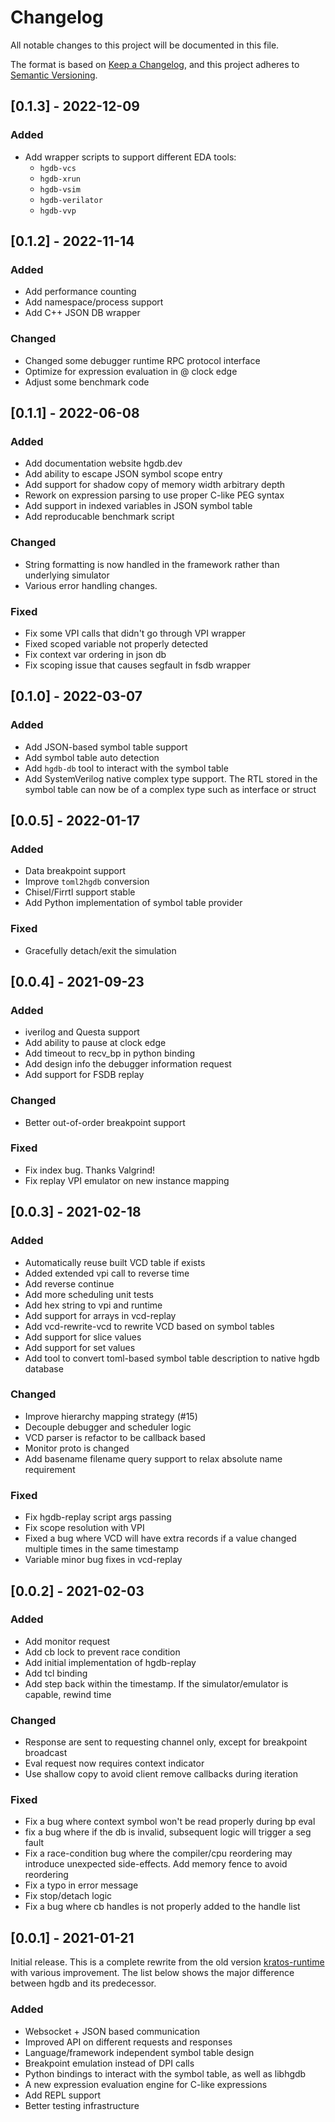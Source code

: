 # Changelog
All notable changes to this project will be documented in this file.

The format is based on [Keep a Changelog](https://keepachangelog.com/en/1.0.0/),
and this project adheres to [Semantic Versioning](https://semver.org/spec/v2.0.0.html).

## [0.1.3] - 2022-12-09
### Added
- Add wrapper scripts to support different EDA tools:
  - `hgdb-vcs`
  - `hgdb-xrun`
  - `hgdb-vsim`
  - `hgdb-verilator`
  - `hgdb-vvp`


## [0.1.2] - 2022-11-14

### Added
- Add performance counting
- Add namespace/process support
- Add C++ JSON DB wrapper

### Changed
- Changed some debugger runtime RPC protocol interface
- Optimize for expression evaluation in @ clock edge
- Adjust some benchmark code


## [0.1.1] - 2022-06-08
### Added
- Add documentation website hgdb.dev
- Add ability to escape JSON symbol scope entry
- Add support for shadow copy of memory width arbitrary depth
- Rework on expression parsing to use proper C-like PEG syntax
- Add support in indexed variables in JSON symbol table
- Add reproducable benchmark script

### Changed
- String formatting is now handled in the framework rather than underlying simulator
- Various error handling changes.

### Fixed
- Fix some VPI calls that didn't go through VPI wrapper
- Fixed scoped variable not properly detected
- Fix context var ordering in json db
- Fix scoping issue that causes segfault in fsdb wrapper

## [0.1.0] - 2022-03-07
### Added
- Add JSON-based symbol table support
- Add symbol table auto detection
- Add `hgdb-db` tool to interact with the symbol table
- Add SystemVerilog native complex type support. The RTL stored in the symbol table can now
  be of a complex type such as interface or struct


## [0.0.5] - 2022-01-17
### Added
- Data breakpoint support
- Improve `toml2hgdb` conversion
- Chisel/Firrtl support stable
- Add Python implementation of symbol table provider

### Fixed
- Gracefully detach/exit the simulation

## [0.0.4] - 2021-09-23
### Added
- iverilog and Questa support
- Add ability to pause at clock edge
- Add timeout to recv_bp in python binding
- Add design info the debugger information request
- Add support for FSDB replay

### Changed
- Better out-of-order breakpoint support

### Fixed
- Fix index bug. Thanks Valgrind!
- Fix replay VPI emulator on new instance mapping

## [0.0.3] - 2021-02-18
### Added
- Automatically reuse built VCD table if exists
- Added extended vpi call to reverse time
- Add reverse continue
- Add more scheduling unit tests
- Add hex string to vpi and runtime
- Add support for arrays in vcd-replay
- Add vcd-rewrite-vcd to rewrite VCD based on symbol tables
- Add support for slice values
- Add support for set values
- Add tool to convert toml-based symbol table description to native hgdb database

### Changed
- Improve hierarchy mapping strategy (#15)
- Decouple debugger and scheduler logic
- VCD parser is refactor to be callback based
- Monitor proto is changed
- Add basename filename query support to relax absolute name requirement

### Fixed
- Fix hgdb-replay script args passing
- Fix scope resolution with VPI
- Fixed a bug where VCD will have extra records if a value changed multiple times in the same timestamp
- Variable minor bug fixes in vcd-replay

## [0.0.2] - 2021-02-03
### Added
- Add monitor request
- Add cb lock to prevent race condition
- Add initial implementation of hgdb-replay
- Add tcl binding
- Add step back within the timestamp. If the simulator/emulator is capable, rewind time

### Changed
- Response are sent to requesting channel only, except for breakpoint broadcast
- Eval request now requires context indicator
- Use shallow copy to avoid client remove callbacks during iteration

### Fixed
- Fix a bug where context symbol won't be read properly during bp eval
- fix a bug where if the db is invalid, subsequent logic will trigger a seg fault
- Fix a race-condition bug where the compiler/cpu reordering may introduce unexpected side-effects. Add memory fence to avoid reordering
- Fix a typo in error message
- Fix stop/detach logic
- Fix a bug where cb handles is not properly added to the handle list 

## [0.0.1] - 2021-01-21
Initial release. This is a complete rewrite from the old version
[kratos-runtime](https://github.com/Kuree/kratos-runtime) with various improvement. The list below shows the major
difference between hgdb and its predecessor.
### Added
- Websocket + JSON based communication
- Improved API on different requests and responses
- Language/framework independent symbol table design
- Breakpoint emulation instead of DPI calls
- Python bindings to interact with the symbol table, as well as libhgdb
- A new expression evaluation engine for C-like expressions
- Add REPL support
- Better testing infrastructure
